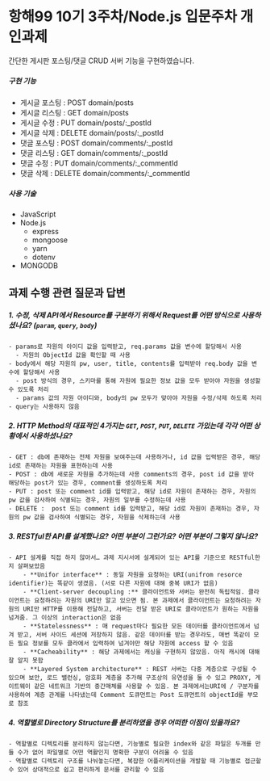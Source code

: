 # 항해99 10기 3주차/Node.js 입문주차 개인과제

간단한 게시판 포스팅/댓글 CRUD 서버 기능을 구현하였습니다.

##### 구현 기능
 - 게시글 포스팅 : POST domain/posts
 - 게시글 리스팅 : GET domain/posts
 - 게시글 수정 : PUT domain/posts/:_postId
 - 게시글 삭제 : DELETE domain/posts/:_postId
 - 댓글 포스팅 : POST domain/comments/:_postId
 - 댓글 리스팅 : GET domain/comments/:_postId
 - 댓글 수정 : PUT domain/comments/:_commentId
 - 댓글 삭제 : DELETE domain/comments/:_commentId

##### 사용 기술
 - JavaScript
 - Node.js
   - express
   - mongoose
   - yarn
   - dotenv
 - MONGODB


## 과제 수행 관련 질문과 답변

##### 1. 수정, 삭제 API에서 Resource를 구분하기 위해서 Request를 어떤 방식으로 사용하셨나요? (`param`, `query`, `body`)
    - params로 자원의 아이디 값을 입력받고, req.params 값을 변수에 할당해서 사용
      - 자원의 ObjectId 값을 확인할 때 사용
    - body에서 해당 자원의 pw, user, title, contents를 입력받아 req.body 값을 변수에 할당해서 사용
      - post 방식의 경우, 스키마를 통해 자원에 필요한 정보 값을 모두 받아야 자원을 생성할 수 있도록 처리
      - params 값의 자원 아이디와, body의 pw 모두가 맞아야 자원을 수정/삭제 하도록 처리
    - query는 사용하지 않음
##### 2. HTTP Method의 대표적인 4가지는 `GET`, `POST`, `PUT`, `DELETE` 가있는데 각각 어떤 상황에서 사용하셨나요?
    - GET : db에 존재하는 전체 자원을 보여주는데 사용하거나, id 값을 입력받은 경우, 해당 id로 존재하는 자원을 표현하는데 사용
    - POST : db에 새로운 자원을 추가하는데 사용 comments의 경우, post id 값을 받아 해당하는 post가 있는 경우, comment를 생성하도록 처리
    - PUT : post 또는 comment id를 입력받고, 해당 id로 자원이 존재하는 경우, 자원의 pw 값을 검사하여 식별되는 경우, 자원의 일부를 수정하는데 사용
    - DELETE :  post 또는 comment id를 입력받고, 해당 id로 자원이 존재하는 경우, 자원의 pw 값을 검사하여 식별되는 경우, 자원을 삭제하는데 사용
##### 3. RESTful한 API를 설계했나요? 어떤 부분이 그런가요? 어떤 부분이 그렇지 않나요?
    - API 설계를 직접 하지 않아서… 과제 지시서에 설계되어 있는 API를 기준으로 RESTful한지 살펴보았음
        - **Unifor interface** : 동일 자원을 요청하는 URI(unifrom resorce identifier)는 똑같이 생겼음. (서로 다른 자원에 대해 중복 URI가 없음)
        - **Client-server decoupling :** 클라이언트와 서버는 완전히 독립적임. 클라이언트는 요청하려는 자원의 URI만 알고 있으면 됨. 본 과제에서 클라이언트는 요청하려는 자원의 URI만 HTTP를 이용해 전달하고, 서버는 전달 받은 URI로 클라이언트가 원하는 자원을 넘겨줌. 그 이상의 interaction은 없음
        - **Statelessness** : 매 request마다 필요한 모든 데이터를 클라이언트에서 넘겨 받고, 서버 사이드 세션에 저장하지 않음. 같은 데이터를 받는 경우라도, 매번 똑같이 모든 필요 정보를 모두 클라에서 입력하여 넘겨야만 해당 자원에 access 할 수 있음
        - **Cacheability** : 해당 과제에서는 캐싱을 구현하지 않았음. 아직 캐시에 대해 잘 알지 못함
        - **Layered System architecture** : REST 서버는 다중 계층으로 구성될 수 있으며 보안, 로드 밸런싱, 암호화 계층을 추가해 구조상의 유연성을 둘 수 있고 PROXY, 게이트웨이 같은 네트워크 기반의 중간매체를 사용할 수 있음. 본 과제에서는URI에 / 구분자를 사용하여 계층 관계를 나타냈는데 Comment 도큐먼트는 Post 도큐먼트의 objectId를 부모로 참조
##### 4. 역할별로 Directory Structure를 분리하였을 경우 어떠한 이점이 있을까요?
    - 역할별로 디렉토리를 분리하지 않는다면, 기능별로 필요한 index와 같은 파일은 두개를 만들 수가 없어 파일별로 어떤 역활인지 명확한 구분이 어려울 수 있음
    - 역할별로 디렉토리 구조를 나눠놓는다면, 복잡한 어플리케이션을 개발할 때 기능별로 접근할 수 있어 상대적으로 쉽고 편리하게 문서를 관리할 수 있음